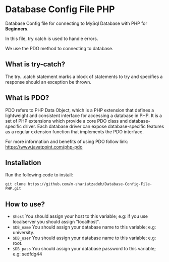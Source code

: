# Database Config File PHP

Database Config file for connecting to MySql Database with PHP for <strong>Beginners</strong>.

In this file, try catch is used to handle errors.

We use the PDO method to connecting to database.

## What is try-catch?

The try...catch statement marks a block of statements to try and specifies a response should an exception be thrown.

## What is PDO?
PDO refers to PHP Data Object, which is a PHP extension that defines a lightweight and consistent interface for accessing a database in PHP. It is a set of PHP extensions which provide a core PDO class and database-specific driver. Each database driver can expose database-specific features as a regular extension function that implements the PDO interface.

For more information and benefits of using PDO follow link: 
https://www.javatpoint.com/php-pdo

## Installation

Run the following code to install:

`git clone https://github.com/m-shariatzadeh/Database-Config-File-PHP.git`

## How to use?

- <code>$host</code>
 You should assign your host to this variable; e.g: if you use localserver you should assign "localhost".
- <code>$DB_name</code>
 You should assign your database name to this variable; e.g: university.
- <code>$DB_user</code>
 You should assign your database name to this variable; e.g: root.
- <code>$DB_pass</code>
 You should assign your database password to this variable; e.g: sedfdg44
